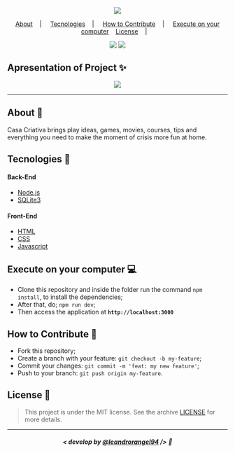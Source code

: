 <p align="center">
  <image src="https://user-images.githubusercontent.com/39461509/84526109-1d5d5200-acb3-11ea-9ef7-e09b07331847.png"/>
  </br>
</p>

<p align="center">
  <a href="#about-memo">About</a>&nbsp;&nbsp;&nbsp; | &nbsp;&nbsp;&nbsp;
  <a href="#tecnologies-rocket">Tecnologies</a>&nbsp;&nbsp;&nbsp; | &nbsp;&nbsp;&nbsp;
  <a href="#how-to-contribute-">How to Contribute</a>&nbsp;&nbsp;&nbsp; | &nbsp;&nbsp;&nbsp;
  <a href="#execute-on-your-computer-computer">Execute on your computer</a>&nbsp;&nbsp;&nbsp;
  <a href="#license-scroll">License</a>&nbsp;&nbsp;&nbsp; | &nbsp;&nbsp;&nbsp;

</p>

<p align="center">
<image src="https://img.shields.io/github/last-commit/leandrorangel94/casa-criativa?color=FF5E84"/>
<image src="https://img.shields.io/apm/l/vim-mode?color=FF5E84"/>
</p>

## Apresentation of Project :sparkles:

<p align="center">
<image src="https://user-images.githubusercontent.com/39461509/84611489-6ae4e500-ae94-11ea-8f3f-4f6bd5491c63.png" />
</p>

---

## About :memo:

Casa Criativa brings play ideas, games, movies, courses, tips and everything you need to make the moment of crisis more fun at home.

## Tecnologies :rocket:

#### Back-End
- <a href="https://nodejs.org/pt-br/docs/">Node.js</a>
- <a href="https://www.sqlite.org/docs.html">SQLite3</a>

#### Front-End
- <a href="https://devdocs.io/html/">HTML</a>
- <a href="https://devdocs.io/css/">CSS</a>
- <a href="https://devdocs.io/javascript/">Javascript</a>

## Execute on your computer :computer:

- Clone this repository and inside the folder run the command `npm install`, to install the dependencies;
- After that, do; `npm run dev`;
- Then access the application at <strong> `http://localhost:3000` </strong>

## How to Contribute 🤔

- Fork this repository;
- Create a branch with your feature: `git checkout -b my-feature`;
- Commit your changes: `git commit -m 'feat: my new feature'`;
- Push to your branch: `git push origin my-feature`.

## License :scroll:

> This project is under the MIT license. See the archive [LICENSE](LICENSE) for more details.

---

##### <p align="center"><strong>< develop by <a href="http://github.com/leandrorangel94/">@leandrorangel94</strong></a> /> :wave:</p>
